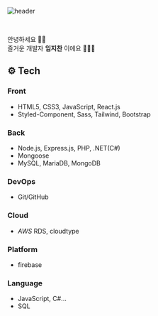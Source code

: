 ![header](https://capsule-render.vercel.app/api?type=waving&color=gradient&height=200&animation=fadeIn&section=header&text=Hi👋,%20I'm%20Jichan&fontAlign=65)

<br />

안녕하세요 👋🏻  
즐거운 개발자 **임지찬** 이에요 🧑🏻‍💻 

## ⚙️ Tech
### Front
- HTML5, CSS3, JavaScript, React.js
- Styled-Component, Sass, Tailwind, Bootstrap

### Back
- Node.js, Express.js, PHP, .NET(C#)
- Mongoose
- MySQL, MariaDB, MongoDB

### DevOps
- Git/GitHub

### Cloud
- *AWS* RDS, cloudtype

### Platform
- firebase
  
### Language
- JavaScript, C#...
- SQL

<!--
**jichani/jichani** is a ✨ _special_ ✨ repository because its `README.md` (this file) appears on your GitHub profile.

Here are some ideas to get you started:

- 🔭 I’m currently working on ...
- 🌱 I’m currently learning ...
- 👯 I’m looking to collaborate on ...
- 🤔 I’m looking for help with ...
- 💬 Ask me about ...
- 📫 How to reach me: ...
- 😄 Pronouns: ...
- ⚡ Fun fact: ...
-->
